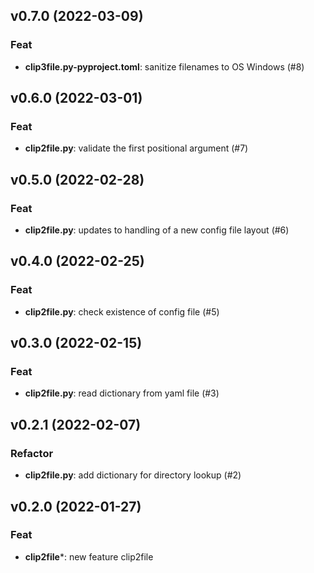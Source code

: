 ## v0.7.0 (2022-03-09)

### Feat

- **clip3file.py-pyproject.toml**: sanitize filenames to OS Windows (#8)

## v0.6.0 (2022-03-01)

### Feat

- **clip2file.py**: validate the first positional argument (#7)

## v0.5.0 (2022-02-28)

### Feat

- **clip2file.py**: updates to handling of a new config file layout (#6)

## v0.4.0 (2022-02-25)

### Feat

- **clip2file.py**: check existence of config file (#5)

## v0.3.0 (2022-02-15)

### Feat

- **clip2file.py**: read dictionary from yaml file (#3)

## v0.2.1 (2022-02-07)

### Refactor

- **clip2file.py**: add dictionary for directory lookup (#2)

## v0.2.0 (2022-01-27)

### Feat

- **clip2file***: new feature clip2file
